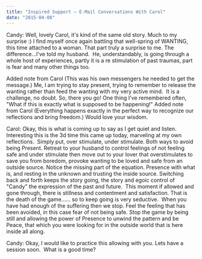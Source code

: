 ```yaml
---
title: "Inspired Support – E-Mail Conversations With Carol"
date: "2015-04-08"
---
```


Candy: Well, lovely Carol, it's kind of the same old story. Much to my surprise
:) I find myself once again battling that well-spring of WANTING, this time
attached to a woman. That part truly a surprise to me. The difference...I've
told my husband.  He, understandably, is going through a whole host of
experiences, partly it is a re stimulation of past traumas, part is fear and
many other things too.

Added note from Carol (This was his own messengers he needed to get the
message.) Me, I am trying to stay present, trying to remember to release the
wanting rather than feed the wanting with my very active mind.  It is a
challenge, no doubt. So, there you go! One thing I've remembered often, "What if
this is exactly what is supposed to be happening!" Added note from Carol
(Everything happens exactly in the perfect way to recognize our reflections and
bring freedom.) Would love your wisdom.

Carol: Okay, this is what is coming up to say as I get quiet and listen.
Interesting this is the 3d time this came up today, marveling at my own
reflections.  Simply put, over stimulate, under stimulate. Both ways to avoid
being Present. Retreat to your husband to control feelings of not feeling safe
and under stimulate then move out to your lover that overstimulates to save you
from boredom, provoke wanting to be loved and safe from an outside source.
Notice the missing part of the equation. Presence with what is, and resting in
the unknown and trusting the inside source. Switching back and forth keeps the
story going, the story and egoic control of "Candy" the expression of the past
and future.  This moment if allowed and gone through, there is stillness and
contentment and satisfaction. That is the death of the game...... so to keep
going is very seductive.  When you have had enough of the suffering then we
stop. Feel the feeling that has been avoided, in this case fear of not being
safe. Stop the game by being still and allowing the power of Presence to unwind
the pattern and be Peace, that which you were looking for in the outside world
that is here inside all along.

Candy: Okay, I would like to practice this allowing with you. Lets have a
session soon.  What is a good time?
